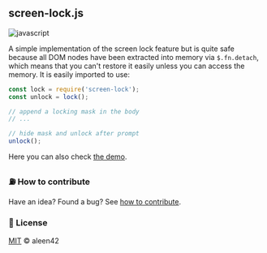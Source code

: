 ## screen-lock.js

![javascript](https://badges.aleen42.com/src/javascript.svg)

A simple implementation of the screen lock feature but is quite safe because all DOM nodes have been extracted into memory via `$.fn.detach`, which means that you can't restore it easily unless you can access the memory. It is easily imported to use:

```js
const lock = require('screen-lock');
const unlock = lock();

// append a locking mask in the body
// ...

// hide mask and unlock after prompt
unlock();
```

Here you can also check [the demo](https://codepen.io/aleen42/pen/WNRZQqg).

### :fuelpump: How to contribute

Have an idea? Found a bug? See [how to contribute](https://wiki.aleen42.com/contribution.html).

### :scroll: License

[MIT](https://wiki.aleen42.com/MIT.html) © aleen42
